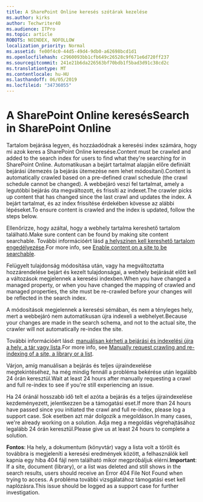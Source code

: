 ```yaml
---
title: A SharePoint Online keresés szótárak kezelése
ms.author: kirks
author: Techwriter40
ms.audience: ITPro
ms.topic: article
ROBOTS: NOINDEX, NOFOLLOW
localization_priority: Normal
ms.assetid: fe00f4c0-44d5-49d4-9db0-a62698bcd1d1
ms.openlocfilehash: c2960093bb1cfb649c26528c9f671e6d720ff237
ms.sourcegitcommit: 241e21b6da226563bf70bdb1f5bad3d91c38cd2c
ms.translationtype: MT
ms.contentlocale: hu-HU
ms.lasthandoff: 06/05/2019
ms.locfileid: "34736055"
---
```

# <a name="search-in-sharepoint-online"></a><span data-ttu-id="31f4b-102">A SharePoint Online keresés</span><span class="sxs-lookup"><span data-stu-id="31f4b-102">Search in SharePoint Online</span></span>

<span data-ttu-id="31f4b-103">Tartalom bejárása legyen, és hozzáadódnak a keresési index számára, hogy mi azok keres a SharePoint Online keresése.</span><span class="sxs-lookup"><span data-stu-id="31f4b-103">Content must be crawled and added to the search index for users to find what they're searching for in SharePoint Online.</span></span> <span data-ttu-id="31f4b-104">Automatikusan a bejárt tartalmat alapján előre definiált bejárási ütemezés (a bejárás ütemezése nem lehet módosítani).</span><span class="sxs-lookup"><span data-stu-id="31f4b-104">Content is automatically crawled based on a pre-defined crawl schedule (the crawl schedule cannot be changed).</span></span> <span data-ttu-id="31f4b-105">A webbejáró veszi fel tartalmat, amely a legutóbbi bejárás óta megváltozott, és frissíti az indexet.</span><span class="sxs-lookup"><span data-stu-id="31f4b-105">The crawler picks up content that has changed since the last crawl and updates the index.</span></span> <span data-ttu-id="31f4b-106">A bejárt tartalmat, és az index frissítése érdekében kövesse az alábbi lépéseket.</span><span class="sxs-lookup"><span data-stu-id="31f4b-106">To ensure content is crawled and the index is updated, follow the steps below.</span></span>

<span data-ttu-id="31f4b-107">Ellenőrizze, hogy azáltal, hogy a webhely tartalma kereshető tartalom található.</span><span class="sxs-lookup"><span data-stu-id="31f4b-107">Make sure content can be found by making site content searchable.</span></span> <span data-ttu-id="31f4b-108">További információért lásd [a helyszínen kell kereshető tartalom engedélyezése](https://docs.microsoft.com/en-us/sharepoint/make-site-content-searchable).</span><span class="sxs-lookup"><span data-stu-id="31f4b-108">For more info, see [Enable content on a site to be searchable](https://docs.microsoft.com/en-us/sharepoint/make-site-content-searchable).</span></span>

<span data-ttu-id="31f4b-109">Felügyelt tulajdonság módosítása után, vagy ha megváltoztatta hozzárendelése bejárt és kezelt tulajdonságai, a webhely bejárását előtt kell a változások megjelennek a keresési indexben.</span><span class="sxs-lookup"><span data-stu-id="31f4b-109">When you have changed a managed property, or when you have changed the mapping of crawled and managed properties, the site must be re-crawled before your changes will be reflected in the search index.</span></span> 

<span data-ttu-id="31f4b-110">A módosítások megjelennek a keresési sémában, és nem a tényleges hely, mert a webbejáró nem automatikusan újra indexeli a webhelyet.</span><span class="sxs-lookup"><span data-stu-id="31f4b-110">Because your changes are made in the search schema, and not to the actual site, the crawler will not automatically re-index the site.</span></span> 

<span data-ttu-id="31f4b-111">További információért lásd: [manuálisan kérheti a bejárási és indexelési újra a hely, a tár vagy lista](https://docs.microsoft.com/en-us/sharepoint/crawl-site-conten).</span><span class="sxs-lookup"><span data-stu-id="31f4b-111">For more info, see [Manually request crawling and re-indexing of a site, a library or a list](https://docs.microsoft.com/en-us/sharepoint/crawl-site-conten).</span></span>

 <span data-ttu-id="31f4b-112">Várjon, amíg manuálisan a bejárás és teljes újraindexelése megtekintéséhez, ha még mindig fennáll a probléma bekérése után legalább 24 órán keresztül.</span><span class="sxs-lookup"><span data-stu-id="31f4b-112">Wait at least 24 hours after manually requesting a crawl and full re-index to see if you're still experiencing an issue.</span></span> 

<span data-ttu-id="31f4b-113">Ha 24 óránál hosszabb idő telt el azóta a bejárás és a teljes újraindexelése kezdeményezett, jelentkezzen be a támogatási eset.</span><span class="sxs-lookup"><span data-stu-id="31f4b-113">If more than 24 hours have passed since you initiated the crawl and full re-index, please log a support case.</span></span> <span data-ttu-id="31f4b-114">Sok esetben azt már dolgozik a megoldáson.</span><span class="sxs-lookup"><span data-stu-id="31f4b-114">In many cases, we're already working on a solution.</span></span> <span data-ttu-id="31f4b-115">Adja meg a megoldás végrehajtásához legalább 24 órán keresztül.</span><span class="sxs-lookup"><span data-stu-id="31f4b-115">Please give us at least 24 hours to complete a solution.</span></span>

<span data-ttu-id="31f4b-116">**Fontos**: Ha hely, a dokumentum (könyvtár) vagy a lista volt a törölt és továbbra is megjeleníti a keresési eredmények között, a felhasználók kell kapnia egy hiba 404 fájl nem található mikor megpróbáljuk elérni.</span><span class="sxs-lookup"><span data-stu-id="31f4b-116">**Important**: If a site, document (library), or a list was deleted and still shows in the search results, users should receive an Error 404 File Not Found when trying to access.</span></span> <span data-ttu-id="31f4b-117">A probléma további vizsgálatához támogatási eset kell naplózásra.</span><span class="sxs-lookup"><span data-stu-id="31f4b-117">This issue should be logged as a support case for further investigation.</span></span> 



